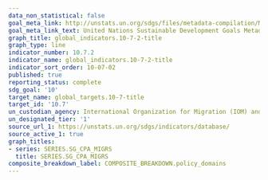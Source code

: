 ```yaml
---
data_non_statistical: false
goal_meta_link: http://unstats.un.org/sdgs/files/metadata-compilation/Metadata-Goal-10.pdf
goal_meta_link_text: United Nations Sustainable Development Goals Metadata (pdf 564kB)
graph_title: global_indicators.10-7-2-title
graph_type: line
indicator_number: 10.7.2
indicator_name: global_indicators.10-7-2-title
indicator_sort_order: 10-07-02
published: true
reporting_status: complete
sdg_goal: '10'
target_name: global_targets.10-7-title
target_id: '10.7'
un_custodian_agency: International Organization for Migration (IOM) and United Nations Department of Economic and Social Affairs (DESA) as custodian agencies
un_designated_tier: '1'
source_url_1: https://unstats.un.org/sdgs/indicators/database/
source_active_1: true
graph_titles:
- series: SERIES.SG_CPA_MIGRS
  title: SERIES.SG_CPA_MIGRS
composite_breakdown_label: COMPOSITE_BREAKDOWN.policy_domains
---
```

